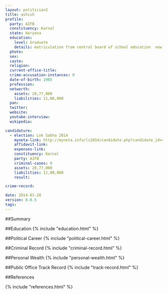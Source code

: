 ```yaml
---
layout: politician2
title: ashish
profile: 
  party: AIFB
  constituency: Karnal
  state: Haryana
  education: 
    level: Graduate
    details: matriculation from central board of school education  new delhi  senior secondary from central board of school education  new delhi  b.com (bachalor of commerce) from govt.college  karnal affiliated under kurukshetra university  kurukshetra in the year  2
  photo: 
  sex: 
  caste: 
  religion: 
  current-office-title: 
  crime-accusation-instances: 0
  date-of-birth: 1985
  profession: 
  networth: 
    assets: 20,77,000
    liabilities: 11,00,000
  pan: 
  twitter: 
  website: 
  youtube-interview: 
  wikipedia: 

candidature: 
  - election: Lok Sabha 2014
    myneta-link: http://myneta.info/ls2014/candidate.php?candidate_id=440
    affidavit-link: 
    expenses-link: 
    constituency: Karnal 
    party: AIFB
    criminal-cases: 0
    assets: 20,77,000
    liabilities: 11,00,000
    result:  

crime-record: 

date: 2014-01-28
version: 0.0.5
tags: 
---
```

##Summary


##Education
{% include "education.html" %}


##Political Career
{% include "political-career.html" %}


##Criminal Record
{% include "criminal-record.html" %}


##Personal Wealth
{% include "personal-wealth.html" %}


##Public Office Track Record
{% include "track-record.html" %}


##References


{% include "references.html" %}
